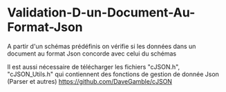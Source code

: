 # Validation-D-un-Document-Au-Format-Json
A partir d'un schémas prédéfinis on vérifie si les données dans un document au format Json concorde avec celui du schémas


Il est aussi nécessaire de télécharger les fichiers   "cJSON.h",  "cJSON_Utils.h" qui contiennent des fonctions de gestion de donnée Json (Parser et autres) https://github.com/DaveGamble/cJSON 
